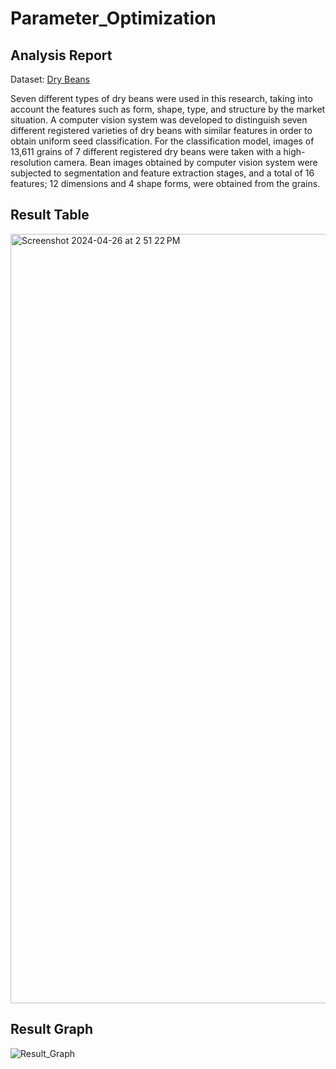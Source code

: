 # Parameter_Optimization

## Analysis Report

Dataset: [Dry Beans](https://archive.ics.uci.edu/dataset/602/dry+bean+dataset)

Seven different types of dry beans were used in this research, taking into account the features such as form, shape, type, and structure by the market situation. A computer vision system was developed to distinguish seven different registered varieties of dry beans with similar features in order to obtain uniform seed classification. For the classification model, images of 13,611 grains of 7 different registered dry beans were taken with a high-resolution camera. Bean images obtained by computer vision system were subjected to segmentation and feature extraction stages, and a total of 16 features; 12 dimensions and 4 shape forms, were obtained from the grains.

## Result Table
<img width="1231" alt="Screenshot 2024-04-26 at 2 51 22 PM" src="https://github.com/ThatSpaceCowboy/Parameter_Optimization/assets/41112158/1c6e47d3-63ec-4c6a-bf98-3e8560d8f501">

## Result Graph
![Result_Graph](https://github.com/ThatSpaceCowboy/Parameter_Optimization/assets/41112158/7887cf17-b21a-48f6-97a4-7b85efc3639b)

